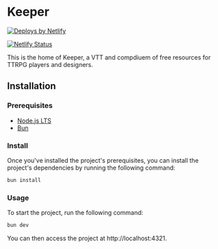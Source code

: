 # Keeper

<a href="https://www.netlify.com"> <img src="https://www.netlify.com/v3/img/components/netlify-color-accent.svg" alt="Deploys by Netlify" /> </a>

[![Netlify Status](https://api.netlify.com/api/v1/badges/94f57852-8fc1-43e6-9999-dd701a7a09fc/deploy-status)](https://app.netlify.com/sites/keeper-farirpgs/deploys)

This is the home of Keeper, a VTT and compdiuem of free resources for TTRPG players and designers.

## Installation

### Prerequisites

- [Node.js LTS](https://nodejs.org/en/)
- [Bun](https://bun.sh)

### Install

Once you've installed the project's prerequisites, you can install the project's dependencies by running the following command:

```bash
bun install
```

### Usage

To start the project, run the following command:

```bash
bun dev
```

You can then access the project at http://localhost:4321.
